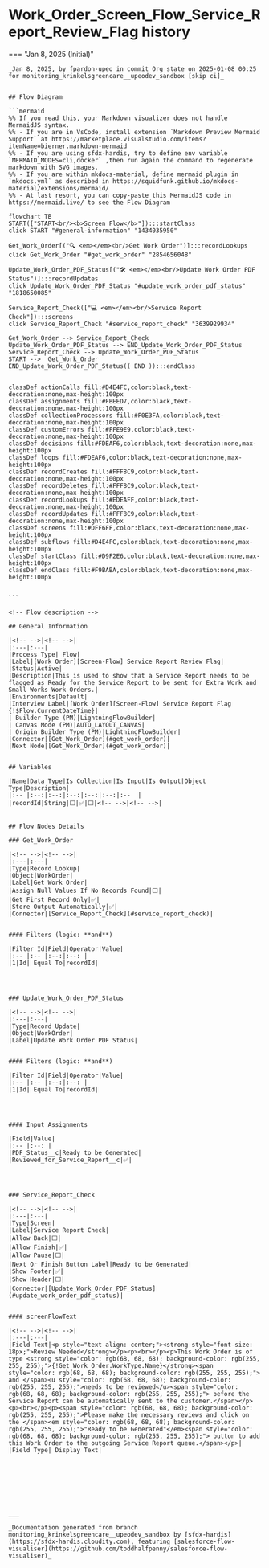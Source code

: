 # Work_Order_Screen_Flow_Service_Report_Review_Flag history

<!-- This page has been generated to be viewed with mkdocs-material, you can not view it just as markdown . Activate tab plugin following the doc at https://squidfunk.github.io/mkdocs-material/reference/content-tabs/ -->

=== "Jan 8, 2025 (Initial)"

    _Jan 8, 2025, by fpardon-upeo in commit Org state on 2025-01-08 00:25 for monitoring_krinkelsgreencare__upeodev_sandbox [skip ci]_

    
    ## Flow Diagram
    
    ```mermaid
    %% If you read this, your Markdown visualizer does not handle MermaidJS syntax.
    %% - If you are in VsCode, install extension `Markdown Preview Mermaid Support` at https://marketplace.visualstudio.com/items?itemName=bierner.markdown-mermaid
    %% - If you are using sfdx-hardis, try to define env variable `MERMAID_MODES=cli,docker` ,then run again the command to regenerate markdown with SVG images.
    %% - If you are within mkdocs-material, define mermaid plugin in `mkdocs.yml` as described in https://squidfunk.github.io/mkdocs-material/extensions/mermaid/
    %% - At last resort, you can copy-paste this MermaidJS code in https://mermaid.live/ to see the Flow Diagram
    
    flowchart TB
    START(["START<br/><b>Screen Flow</b>"]):::startClass
    click START "#general-information" "1434035950"
    
    Get_Work_Order[("🔍 <em></em><br/>Get Work Order")]:::recordLookups
    click Get_Work_Order "#get_work_order" "2854656048"
    
    Update_Work_Order_PDF_Status[("🛠️ <em></em><br/>Update Work Order PDF Status")]:::recordUpdates
    click Update_Work_Order_PDF_Status "#update_work_order_pdf_status" "1818650085"
    
    Service_Report_Check(["💻 <em></em><br/>Service Report Check"]):::screens
    click Service_Report_Check "#service_report_check" "3639929934"
    
    Get_Work_Order --> Service_Report_Check
    Update_Work_Order_PDF_Status --> END_Update_Work_Order_PDF_Status
    Service_Report_Check --> Update_Work_Order_PDF_Status
    START -->  Get_Work_Order
    END_Update_Work_Order_PDF_Status(( END )):::endClass
    
    
    classDef actionCalls fill:#D4E4FC,color:black,text-decoration:none,max-height:100px
    classDef assignments fill:#FBEED7,color:black,text-decoration:none,max-height:100px
    classDef collectionProcessors fill:#F0E3FA,color:black,text-decoration:none,max-height:100px
    classDef customErrors fill:#FFE9E9,color:black,text-decoration:none,max-height:100px
    classDef decisions fill:#FDEAF6,color:black,text-decoration:none,max-height:100px
    classDef loops fill:#FDEAF6,color:black,text-decoration:none,max-height:100px
    classDef recordCreates fill:#FFF8C9,color:black,text-decoration:none,max-height:100px
    classDef recordDeletes fill:#FFF8C9,color:black,text-decoration:none,max-height:100px
    classDef recordLookups fill:#EDEAFF,color:black,text-decoration:none,max-height:100px
    classDef recordUpdates fill:#FFF8C9,color:black,text-decoration:none,max-height:100px
    classDef screens fill:#DFF6FF,color:black,text-decoration:none,max-height:100px
    classDef subflows fill:#D4E4FC,color:black,text-decoration:none,max-height:100px
    classDef startClass fill:#D9F2E6,color:black,text-decoration:none,max-height:100px
    classDef endClass fill:#F9BABA,color:black,text-decoration:none,max-height:100px
    
    
    ```
    
    <!-- Flow description -->
    
    ## General Information
    
    |<!-- -->|<!-- -->|
    |:---|:---|
    |Process Type| Flow|
    |Label|[Work Order][Screen-Flow] Service Report Review Flag|
    |Status|Active|
    |Description|This is used to show that a Service Report needs to be flagged as Ready for the Service Report to be sent for Extra Work and Small Works Work Orders.|
    |Environments|Default|
    |Interview Label|[Work Order][Screen-Flow] Service Report Flag {!$Flow.CurrentDateTime}|
    | Builder Type (PM)|LightningFlowBuilder|
    | Canvas Mode (PM)|AUTO_LAYOUT_CANVAS|
    | Origin Builder Type (PM)|LightningFlowBuilder|
    |Connector|[Get_Work_Order](#get_work_order)|
    |Next Node|[Get_Work_Order](#get_work_order)|
    
    
    ## Variables
    
    |Name|Data Type|Is Collection|Is Input|Is Output|Object Type|Description|
    |:-- |:--:|:--:|:--:|:--:|:--:|:--  |
    |recordId|String|⬜|✅|⬜|<!-- -->|<!-- -->|
    
    
    ## Flow Nodes Details
    
    ### Get_Work_Order
    
    |<!-- -->|<!-- -->|
    |:---|:---|
    |Type|Record Lookup|
    |Object|WorkOrder|
    |Label|Get Work Order|
    |Assign Null Values If No Records Found|⬜|
    |Get First Record Only|✅|
    |Store Output Automatically|✅|
    |Connector|[Service_Report_Check](#service_report_check)|
    
    
    #### Filters (logic: **and**)
    
    |Filter Id|Field|Operator|Value|
    |:-- |:-- |:--:|:--: |
    |1|Id| Equal To|recordId|
    
    
    
    
    ### Update_Work_Order_PDF_Status
    
    |<!-- -->|<!-- -->|
    |:---|:---|
    |Type|Record Update|
    |Object|WorkOrder|
    |Label|Update Work Order PDF Status|
    
    
    #### Filters (logic: **and**)
    
    |Filter Id|Field|Operator|Value|
    |:-- |:-- |:--:|:--: |
    |1|Id| Equal To|recordId|
    
    
    
    
    #### Input Assignments
    
    |Field|Value|
    |:-- |:--: |
    |PDF_Status__c|Ready to be Generated|
    |Reviewed_for_Service_Report__c|✅|
    
    
    
    
    ### Service_Report_Check
    
    |<!-- -->|<!-- -->|
    |:---|:---|
    |Type|Screen|
    |Label|Service Report Check|
    |Allow Back|⬜|
    |Allow Finish|✅|
    |Allow Pause|⬜|
    |Next Or Finish Button Label|Ready to be Generated|
    |Show Footer|✅|
    |Show Header|⬜|
    |Connector|[Update_Work_Order_PDF_Status](#update_work_order_pdf_status)|
    
    
    #### screenFlowText
    
    |<!-- -->|<!-- -->|
    |:---|:---|
    |Field Text|<p style="text-align: center;"><strong style="font-size: 18px;">Review Needed</strong></p><p><br></p><p>This Work Order is of type <strong style="color: rgb(68, 68, 68); background-color: rgb(255, 255, 255);">{!Get_Work_Order.WorkType.Name}</strong><span style="color: rgb(68, 68, 68); background-color: rgb(255, 255, 255);"> and </span><u style="color: rgb(68, 68, 68); background-color: rgb(255, 255, 255);">needs to be reviewed</u><span style="color: rgb(68, 68, 68); background-color: rgb(255, 255, 255);"> before the Service Report can be automatically sent to the customer.</span></p><p><br></p><p><span style="color: rgb(68, 68, 68); background-color: rgb(255, 255, 255);">Please make the necessary reviews and click on the </span><em style="color: rgb(68, 68, 68); background-color: rgb(255, 255, 255);">"Ready to be Generated"</em><span style="color: rgb(68, 68, 68); background-color: rgb(255, 255, 255);"> button to add this Work Order to the outgoing Service Report queue.</span></p>|
    |Field Type| Display Text|
    
    
    
    
    
    
    
    
    ___
    
    _Documentation generated from branch monitoring_krinkelsgreencare__upeodev_sandbox by [sfdx-hardis](https://sfdx-hardis.cloudity.com), featuring [salesforce-flow-visualiser](https://github.com/toddhalfpenny/salesforce-flow-visualiser)_

